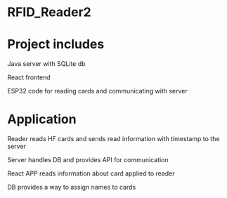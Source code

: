 ﻿# RFID_Reader2
 
 # Project includes
 
 Java server with SQLite db
 
 React frontend
 
 ESP32 code for reading cards and communicating with server
 
 # Application

Reader reads HF cards and sends read information with timestamp to the server

Server handles DB and provides API for communication

React APP reads information about card applied to reader

DB provides a way to assign names to cards

